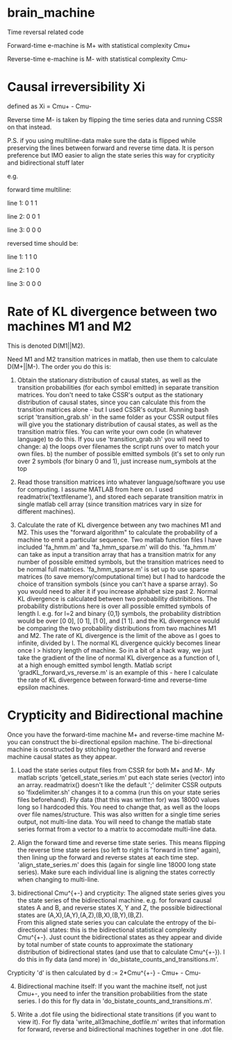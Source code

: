 # brain_machine
Time reversal related code 

Forward-time e-machine is M+ with statistical complexity Cmu+

Reverse-time e-machine is M- with statistical complexity Cmu-

# Causal irreversibility Xi
defined as Xi = Cmu+ - Cmu-

Reverse time M- is taken by flipping the time series data and running CSSR on that instead. 

P.S. if you using multiline-data make sure the data is flipped while preserving the lines between forward and reverse time data. It is person preference but IMO easier to align the state series this way for crypticity and bidirectional stuff later

e.g.

forward time multiline:

line 1: 0 1 1

line 2: 0 0 1

line 3: 0 0 0

reversed time should be:

line 1: 1 1 0

line 2: 1 0 0

line 3: 0 0 0


# Rate of KL divergence between two machines M1 and M2
This is denoted D(M1||M2).

Need M1 and M2 transition matrices in matlab, then use them to calculate D(M+||M-). The order you do this is:

  1. Obtain the stationary distribution of causal states, as well as the transition probabilities (for each symbol emitted) in separate transition matrices. You don't need to take CSSR's output as the stationary distribution of causal states, since you can calculate this from the transition matrices alone - but I used CSSR's output.
  Running bash script 'transition_grab.sh' in the same folder as your CSSR output files will give you the stationary distribution of causal states, as well as the transition matrix files. You can write your own code (in whatever language) to do this. If you use 'transition_grab.sh' you will need to change:
  a) the loops over filenames the script runs over to match your own files.
  b) the number of possible emitted symbols (it's set to only run over 2 symbols (for binary 0 and 1), just increase num_symbols at the top
  
  2. Read those transition matrices into whatever language/software you use for computing. I assume MATLAB from here on.
I used readmatrix('textfilename'), and stored each separate transition matrix in single matlab cell array (since transition matrices vary in size for different machines).

  3. Calculate the rate of KL divergence between any two machines M1 and M2. This uses the "forward algorithm" to calculate the probability of a machine to emit a particular sequence. Two matlab function files I have included 'fa_hmm.m' and 'fa_hmm_sparse.m' will do this. 'fa_hmm.m' can take as input a transition array that has a transition matrix for any number of possible emitted symbols, but the transition matrices need to be normal full matrices. 'fa_hmm_sparse.m' is set up to use sparse matrices (to save memory/computational time) but I had to hardcode the choice of transition symbols (since you can't have a sparse array). So you would need to alter it if you increase alphabet size past 2.
Normal KL divergence is calculated between two probability distribitions. The probability distributions here is over all possible emitted symbols of length l. e.g. for l=2 and binary {0,1} symbols, the probability distribtion would be over [0 0], [0 1], [1 0], and [1 1]. and the KL divergence would be comparing the two probability distributions from two machines M1 and M2.
The rate of KL divergence is the limit of the above as l goes to infinite, divided by l. The normal KL divergence quickly becomes linear once l > history length of machine. So in a bit of a hack way, we just take the gradient of the line of normal KL divergence as a function of l, at a high enough emitted symbol length.
Matlab script 'gradKL_forward_vs_reverse.m' is an example of this - here I calculate the rate of KL divergence between forward-time and reverse-time epsilon machines.


# Crypticity and Bidirectional machine
Once you have the forward-time machine M+ and reverse-time machine M- you can construct the bi-directional epsilon machine. The bi-directional machine is constructed by stitching together the forward and reverse machine causal states as they appear.

  1. Load the state series output files from CSSR for both M+ and M-. My matlab scripts 'getcell_state_series.m' put each state series (vector) into an array. readmatrix() doesn't like the default ';' delimiter CSSR outputs so 'fixdelimiter.sh' changes it to a comma (run this on your state series files beforehand). 
Fly data (that this was written for) was 18000 values long so I hardcoded this. You need to change that, as well as the loops over file names/structure.
This was also written for a single time series output, not multi-line data. You will need to change the matlab state series format from a vector to a matrix to accomodate multi-line data.

  2. Align the forward time and reverse time state series. This means flipping the reverse time state series (so left to right is "forward in time" again), then lining up the forward and reverse states at each time step. 'align_state_series.m' does this (again for single line 18000 long state series). Make sure each individual line is aligning the states correctly when changing to multi-line.
  
  3. bidirectional Cmu^{+-} and crypticity: The aligned state series gives you the state series of the bidirectional machine. e.g. for forward causal states A and B, and reverse states X, Y and Z, the possible bidirectional states are (A,X),(A,Y),(A,Z),(B,X),(B,Y),(B,Z).  
From this aligned state series you can calculate the entropy of the bi-directional states: this is the bidirectional statistical complexity Cmu^{+-}. Just count the bidirectional states as they appear and divide by total number of state counts to approximate the stationary distribution of bidirectional states (and use that to calculate Cmu^{+-}). I do this in fly data (and more) in 'do_bistate_counts_and_transitions.m'.

Crypticity 'd' is then calculated by d := 2*Cmu^{+-} - Cmu+ - Cmu-

  4. Bidirectional machine itself: If you want the machine itself, not just Cmu+-, you need to infer the transition probabilities from the state series. I do this for fly data in 'do_bistate_counts_and_transitions.m'.
  
  5. Write a .dot file using the bidirectional state transitions (if you want to view it). For fly data 'write_all3machine_dotfile.m' writes that information for forward, reverse and bidirectional machines together in one .dot file.
